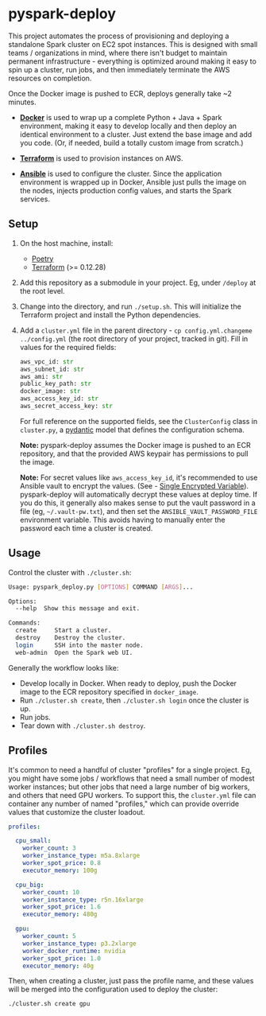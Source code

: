 
# pyspark-deploy

This project automates the process of provisioning and deploying a standalone Spark cluster on EC2 spot instances. This is designed with small teams / organizations in mind, where there isn't budget to maintain permanent infrastructure - everything is optimized around making it easy to spin up a cluster, run jobs, and then immediately terminate the AWS resources on completion. 

Once the Docker image is pushed to ECR, deploys generally take ~2 minutes.

- [**Docker**](https://www.docker.com/) is used to wrap up a complete Python + Java + Spark environment, making it easy to develop locally and then deploy an identical environment to a cluster. Just extend the base image and add you code. (Or, if needed, build a totally custom image from scratch.)

- [**Terraform**](https://www.terraform.io/) is used to provision instances on AWS.

- [**Ansible**](https://www.ansible.com/) is used to configure the cluster. Since the application environment is wrapped up in Docker, Ansible just pulls the image on the nodes, injects production config values, and starts the Spark services.

## Setup

1. On the host machine, install:

    - [Poetry](https://python-poetry.org/)
    - [Terraform](https://www.terraform.io/) (>= 0.12.28)

1. Add this repository as a submodule in your project. Eg, under `/deploy` at the root level.

1. Change into the directory, and run `./setup.sh`. This will initialize the Terraform project and install the Python dependencies.

1. Add a `cluster.yml` file in the parent directory - `cp config.yml.changeme ../config.yml` (the root directory of your project, tracked in git). Fill in values for the required fields:

    ```python
    aws_vpc_id: str
    aws_subnet_id: str
    aws_ami: str
    public_key_path: str
    docker_image: str
    aws_access_key_id: str
    aws_secret_access_key: str
    ```

    For full reference on the supported fields, see the `ClusterConfig` class in `cluster.py`, a [pydantic](https://pydantic-docs.helpmanual.io/) model that defines the configuration schema.

    **Note:** pyspark-deploy assumes the Docker image is pushed to an ECR repository, and that the provided AWS keypair has permissions to pull the image.

    **Note:** For secret values like `aws_access_key_id`, it's recommended to use Ansible vault to encrypt the values. (See - [Single Encrypted Variable](https://docs.ansible.com/ansible/2.3/playbooks_vault.html#single-encrypted-variable)). pyspark-deploy will automatically decrypt these values at deploy time. If you do this, it generally also makes sense to put the vault password in a file (eg, `~/.vault-pw.txt`), and then set the `ANSIBLE_VAULT_PASSWORD_FILE` environment variable. This avoids having to manually enter the password each time a cluster is created.

## Usage

Control the cluster with `./cluster.sh`:

```bash
Usage: pyspark_deploy.py [OPTIONS] COMMAND [ARGS]...

Options:
  --help  Show this message and exit.

Commands:
  create     Start a cluster.
  destroy    Destroy the cluster.
  login      SSH into the master node.
  web-admin  Open the Spark web UI.
```

Generally the workflow looks like:

- Develop locally in Docker. When ready to deploy, push the Docker image to the ECR repository specified in `docker_image`.
- Run `./cluster.sh create`, then `./cluster.sh login` once the cluster is up.
- Run jobs.
- Tear down with `./cluster.sh destroy`.

## Profiles

It's common to need a handful of cluster "profiles" for a single project. Eg, you might have some jobs / workflows that need a small number of modest worker instances; but other jobs that need a large number of big workers, and others that need GPU workers. To support this, the `cluster.yml` file can container any number of named "profiles," which can provide override values that customize the cluster loadout.

```yaml
profiles:

  cpu_small:
    worker_count: 3
    worker_instance_type: m5a.8xlarge
    worker_spot_price: 0.8
    executor_memory: 100g

  cpu_big:
    worker_count: 10
    worker_instance_type: r5n.16xlarge
    worker_spot_price: 1.6
    executor_memory: 480g

  gpu:
    worker_count: 5
    worker_instance_type: p3.2xlarge
    worker_docker_runtime: nvidia
    worker_spot_price: 1.0
    executor_memory: 40g
```

Then, when creating a cluster, just pass the profile name, and these values will be merged into the configuration used to deploy the cluster:

`./cluster.sh create gpu`